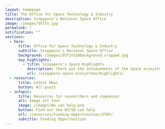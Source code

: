 ```yaml
---
layout: homepage
title: The Office for Space Technology & Industry
description: Singapore's National Space Office
image: /images/OSTIn.jpg
permalink: /
notification: ""
sections:
  - hero:
      title: Office for Space Technology & Industry
      subtitle: Singapore's National Space Office
      background: /images/OSTIn%20Background_cropped.jpg
      key_highlights:
        - title: Singapore's Space Highlights
          description: Check out the achievements of the Space ecosystem here in Singapore!
          url: /singapore-space-ecosystems/highlights/
  - resources:
      title: Latest News
      button: All posts
  - infopic:
      title: Resources for researchers and companies
      alt: Image alt text
      image: /images/We can help.png
      button: Find out how OSTIN can help
      url: /resources/Funding-Opportunities/STDP/
      subtitle: Funding Opportunities
---
```

